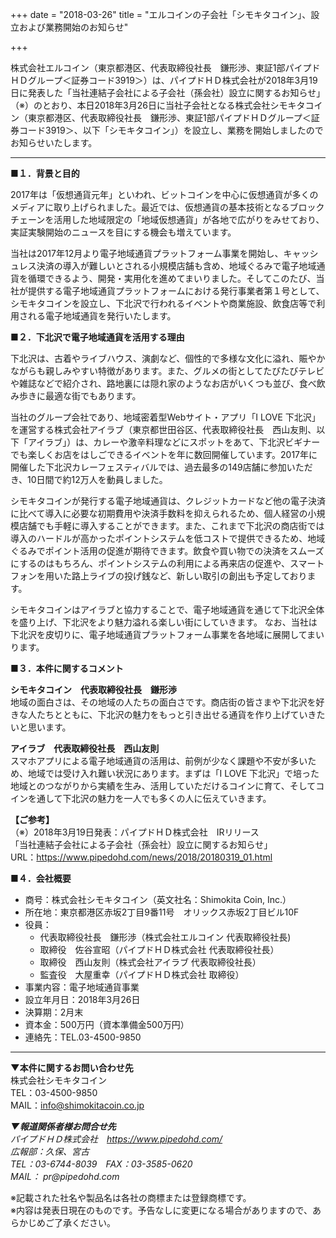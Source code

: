 +++
date = "2018-03-26"
title = "エルコインの子会社「シモキタコイン」、設立および業務開始のお知らせ"

+++

株式会社エルコイン（東京都港区、代表取締役社長　鎌形渉、東証1部パイプドＨＤグループ＜証券コード3919＞）は、パイプドＨＤ株式会社が2018年3月19日に発表した「当社連結子会社による子会社（孫会社）設立に関するお知らせ」（※）のとおり、本日2018年3月26日に当社子会社となる株式会社シモキタコイン（東京都港区、代表取締役社長　鎌形渉、東証1部パイプドＨＤグループ＜証券コード3919＞、以下「シモキタコイン」）を設立し、業務を開始しましたのでお知らせいたします。

---

**■１．背景と目的**

2017年は「仮想通貨元年」といわれ、ビットコインを中心に仮想通貨が多くのメディアに取り上げられました。最近では、仮想通貨の基本技術となるブロックチェーンを活用した地域限定の「地域仮想通貨」が各地で広がりをみせており、実証実験開始のニュースを目にする機会も増えています。

当社は2017年12月より電子地域通貨プラットフォーム事業を開始し、キャッシュレス決済の導入が難しいとされる小規模店舗も含め、地域ぐるみで電子地域通貨を循環できるよう、開発・実用化を進めてまいりました。そしてこのたび、当社が提供する電子地域通貨プラットフォームにおける発行事業者第１号として、シモキタコインを設立し、下北沢で行われるイベントや商業施設、飲食店等で利用される電子地域通貨を発行いたします。

**■２．下北沢で電子地域通貨を活用する理由**

下北沢は、古着やライブハウス、演劇など、個性的で多様な文化に溢れ、賑やかながらも親しみやすい特徴があります。また、グルメの街としてたびたびテレビや雑誌などで紹介され、路地裏には隠れ家のようなお店がいくつも並び、食べ飲み歩きに最適な街でもあります。

当社のグループ会社であり、地域密着型Webサイト・アプリ「I LOVE 下北沢」を運営する株式会社アイラブ（東京都世田谷区、代表取締役社長　西山友則、以下「アイラブ」）は、カレーや激辛料理などにスポットをあて、下北沢ビギナーでも楽しくお店をはしごできるイベントを年に数回開催しています。2017年に開催した下北沢カレーフェスティバルでは、過去最多の149店舗に参加いただき、10日間で約12万人を動員しました。

シモキタコインが発行する電子地域通貨は、クレジットカードなど他の電子決済に比べて導入に必要な初期費用や決済手数料を抑えられるため、個人経営の小規模店舗でも手軽に導入することができます。また、これまで下北沢の商店街では導入のハードルが高かったポイントシステムを低コストで提供できるため、地域ぐるみでポイント活用の促進が期待できます。飲食や買い物での決済をスムーズにするのはもちろん、ポイントシステムの利用による再来店の促進や、スマートフォンを用いた路上ライブの投げ銭など、新しい取引の創出も予定しております。

シモキタコインはアイラブと協力することで、電子地域通貨を通じて下北沢全体を盛り上げ、下北沢をより魅力溢れる楽しい街にしていきます。
なお、当社は下北沢を皮切りに、電子地域通貨プラットフォーム事業を各地域に展開してまいります。

**■３．本件に関するコメント**

**シモキタコイン　代表取締役社長　鎌形渉**  
地域の面白さは、その地域の人たちの面白さです。商店街の皆さまや下北沢を好きな人たちとともに、下北沢の魅力をもっと引き出せる通貨を作り上げていきたいと思います。

**アイラブ　代表取締役社長　西山友則**  
スマホアプリによる電子地域通貨の活用は、前例が少なく課題や不安が多いため、地域では受け入れ難い状況にあります。まずは「I LOVE 下北沢」で培った地域とのつながりから実績を生み、活用していただけるコインに育て、そしてコインを通して下北沢の魅力を一人でも多くの人に伝えていきます。

**【ご参考】**  
（※）2018年3月19日発表：パイプドＨＤ株式会社　IRリリース  
「当社連結子会社による子会社（孫会社）設立に関するお知らせ」  
URL：https://www.pipedohd.com/news/2018/20180319_01.html

**■４．会社概要**

- 商号：株式会社シモキタコイン（英文社名：Shimokita Coin, Inc.）  
- 所在地：東京都港区赤坂2丁目9番11号　オリックス赤坂2丁目ビル10F  
- 役員：
    - 代表取締役社長　鎌形渉（株式会社エルコイン 代表取締役社長)  
    - 取締役　佐谷宣昭（パイプドＨＤ株式会社 代表取締役社長）  
    - 取締役　西山友則（株式会社アイラブ 代表取締役社長）  
    - 監査役　大屋重幸（パイプドＨＤ株式会社 取締役）  
- 事業内容：電子地域通貨事業  
- 設立年月日：2018年3月26日  
- 決算期：2月末  
- 資本金：500万円（資本準備金500万円）  
- 連絡先：TEL.03-4500-9850  

---

**▼本件に関するお問い合わせ先**  
株式会社シモキタコイン  
TEL：03-4500-9850  
MAIL：info@shimokitacoin.co.jp

_**▼報道関係者様お問合せ先**_  
_パイプドＨＤ株式会社　https://www.pipedohd.com/_  
_広報部：久保、宮古_  
_TEL：03-6744-8039　FAX：03-3585-0620_  
_MAIL： pr@pipedohd.com_  

※記載された社名や製品名は各社の商標または登録商標です。  
※内容は発表日現在のものです。予告なしに変更になる場合がありますので、あらかじめご了承ください。
